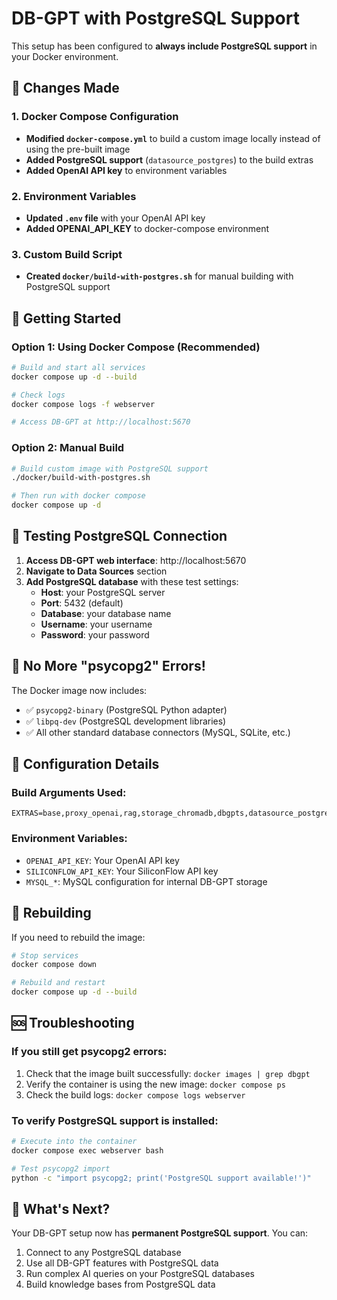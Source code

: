 # DB-GPT with PostgreSQL Support

This setup has been configured to **always include PostgreSQL support** in your Docker environment.

## 🔧 Changes Made

### 1. Docker Compose Configuration
- **Modified `docker-compose.yml`** to build a custom image locally instead of using the pre-built image
- **Added PostgreSQL support** (`datasource_postgres`) to the build extras
- **Added OpenAI API key** to environment variables

### 2. Environment Variables
- **Updated `.env` file** with your OpenAI API key
- **Added OPENAI_API_KEY** to docker-compose environment

### 3. Custom Build Script
- **Created `docker/build-with-postgres.sh`** for manual building with PostgreSQL support

## 🚀 Getting Started

### Option 1: Using Docker Compose (Recommended)
```bash
# Build and start all services
docker compose up -d --build

# Check logs
docker compose logs -f webserver

# Access DB-GPT at http://localhost:5670
```

### Option 2: Manual Build
```bash
# Build custom image with PostgreSQL support
./docker/build-with-postgres.sh

# Then run with docker compose
docker compose up -d
```

## 🔗 Testing PostgreSQL Connection

1. **Access DB-GPT web interface**: http://localhost:5670
2. **Navigate to Data Sources** section
3. **Add PostgreSQL database** with these test settings:
   - **Host**: your PostgreSQL server
   - **Port**: 5432 (default)
   - **Database**: your database name
   - **Username**: your username
   - **Password**: your password

## 🐛 No More "psycopg2" Errors!

The Docker image now includes:
- ✅ `psycopg2-binary` (PostgreSQL Python adapter)
- ✅ `libpq-dev` (PostgreSQL development libraries)
- ✅ All other standard database connectors (MySQL, SQLite, etc.)

## 📝 Configuration Details

### Build Arguments Used:
```
EXTRAS=base,proxy_openai,rag,storage_chromadb,dbgpts,datasource_postgres,datasource_mysql
```

### Environment Variables:
- `OPENAI_API_KEY`: Your OpenAI API key
- `SILICONFLOW_API_KEY`: Your SiliconFlow API key
- `MYSQL_*`: MySQL configuration for internal DB-GPT storage

## 🔄 Rebuilding

If you need to rebuild the image:
```bash
# Stop services
docker compose down

# Rebuild and restart
docker compose up -d --build
```

## 🆘 Troubleshooting

### If you still get psycopg2 errors:
1. Check that the image built successfully: `docker images | grep dbgpt`
2. Verify the container is using the new image: `docker compose ps`
3. Check the build logs: `docker compose logs webserver`

### To verify PostgreSQL support is installed:
```bash
# Execute into the container
docker compose exec webserver bash

# Test psycopg2 import
python -c "import psycopg2; print('PostgreSQL support available!')"
```

## 🎯 What's Next?

Your DB-GPT setup now has **permanent PostgreSQL support**. You can:
1. Connect to any PostgreSQL database
2. Use all DB-GPT features with PostgreSQL data
3. Run complex AI queries on your PostgreSQL databases
4. Build knowledge bases from PostgreSQL data 